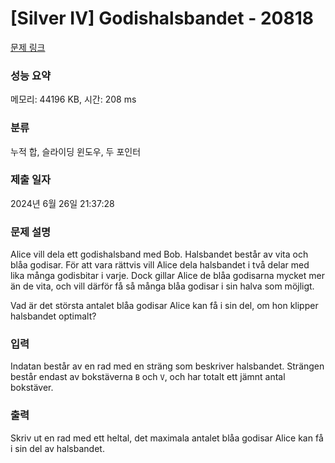 # [Silver IV] Godishalsbandet - 20818 

[문제 링크](https://www.acmicpc.net/problem/20818) 

### 성능 요약

메모리: 44196 KB, 시간: 208 ms

### 분류

누적 합, 슬라이딩 윈도우, 두 포인터

### 제출 일자

2024년 6월 26일 21:37:28

### 문제 설명

<p>Alice vill dela ett godishalsband med Bob. Halsbandet består av vita och blåa godisar. För att vara rättvis vill Alice dela halsbandet i två delar med lika många godisbitar i varje. Dock gillar Alice de blåa godisarna mycket mer än de vita, och vill därför få så många blåa godisar i sin halva som möjligt.</p>

<p>Vad är det största antalet blåa godisar Alice kan få i sin del, om hon klipper halsbandet optimalt?</p>

### 입력 

 <p>Indatan består av en rad med en sträng som beskriver halsbandet. Strängen består endast av bokstäverna <code>B</code> och <code>V</code>, och har totalt ett jämnt antal bokstäver.</p>

### 출력 

 <p>Skriv ut en rad med ett heltal, det maximala antalet blåa godisar Alice kan få i sin del av halsbandet.</p>

